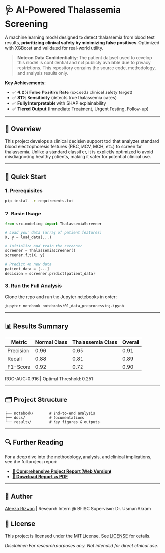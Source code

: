 # 🩺 AI-Powered Thalassemia Screening

A machine learning model designed to detect thalassemia from blood test results, **prioritizing clinical safety by minimizing false positives**. Optimized with XGBoost and validated for real-world utility.

> **Note on Data Confidentiality**: The patient dataset used to develop this model is confidential and not publicly available due to privacy restrictions. This repository contains the source code, methodology, and analysis results only.

**Key Achievements**:
- ✅ **4.2% False Positive Rate** (exceeds clinical safety target)
- ✅ **81% Sensitivity** (detects true thalassemia cases)
- ✅ **Fully Interpretable** with SHAP explainability
- ✅ **Tiered Output** (Immediate Treatment, Urgent Testing, Follow-up)

---

## 📖 Overview

This project develops a clinical decision support tool that analyzes standard blood electrophoresis features (RBC, MCV, MCH, etc.) to screen for thalassemia. Unlike a standard classifier, it is explicitly optimized to avoid misdiagnosing healthy patients, making it safer for potential clinical use.

---

## 🚀 Quick Start

### 1. Prerequisites
```bash
pip install -r requirements.txt
```
### 2. Basic Usage
```python
from src.modeling import ThalassemiaScreener

# Load your data (array of patient features)
X, y = load_data(...)

# Initialize and train the screener
screener = ThalassemiaScreener()
screener.fit(X, y)

# Predict on new data
patient_data = [...]
decision = screener.predict(patient_data)
```
### 3. Run the Full Analysis
Clone the repo and run the Jupyter notebooks in order:
```bash
jupyter notebook notebooks/01_data_preprocessing.ipynb
```

---

## 📊 Results Summary

| Metric | Normal Class | Thalassemia Class | Overall |
|---------|-----------|---------|------------|
|Precision | 0.96	| 0.65 | 0.91 |
|Recall | 0.88 | 0.81 | 0.89 |
|F1-Score | 0.92 | 0.72 | 0.90 |

ROC-AUC: 0.916 | Optimal Threshold: 0.251

---

## 🗂️ Project Structure

```text
├── notebook/       # End-to-end analysis
├── docs/           # Documentations
└── results/        # Key figures & outputs
```

---

## 🔍 Further Reading

For a deep dive into the methodology, analysis, and clinical implications, see the full project report:
-   **[📄 Comprehensive Project Report (Web Version)](docs/Thalassaemia-Model-Report.md)**
-   **[📝 Download Report as PDF](docs/Thalassaemia-Model-Report.pdf)**

---

## 👤 Author

[Aleeza Rizwan](https://github.com/its-aleezA) | Research Intern @ BRISC
Supervisor: Dr. Usman Akram

## 📜 License

This project is licensed under the MIT License. See [LICENSE](LICENSE) for details.


_Disclaimer: For research purposes only. Not intended for direct clinical use._
